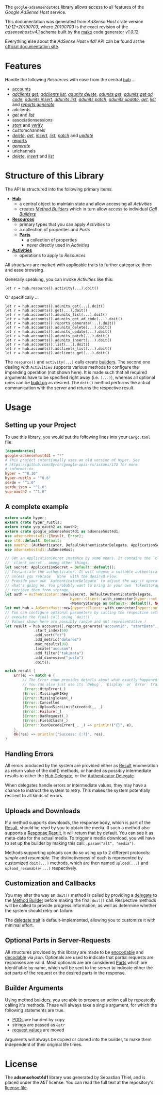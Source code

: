 <!---
DO NOT EDIT !
This file was generated automatically from 'src/mako/api/README.md.mako'
DO NOT EDIT !
-->
The `google-adsensehost4d1` library allows access to all features of the *Google AdSense Host* service.

This documentation was generated from *AdSense Host* crate version *1.0.12+20190703*, where *20190703* is the exact revision of the *adsensehost:v4.1* schema built by the [mako](http://www.makotemplates.org/) code generator *v1.0.12*.

Everything else about the *AdSense Host* *v4d1* API can be found at the
[official documentation site](https://developers.google.com/adsense/host/).
# Features

Handle the following *Resources* with ease from the central [hub](https://docs.rs/google-adsensehost4d1/1.0.12+20190703/google_adsensehost4d1/struct.AdSenseHost.html) ... 

* [accounts](https://docs.rs/google-adsensehost4d1/1.0.12+20190703/google_adsensehost4d1/struct.Account.html)
 * [*adclients get*](https://docs.rs/google-adsensehost4d1/1.0.12+20190703/google_adsensehost4d1/struct.AccountAdclientGetCall.html), [*adclients list*](https://docs.rs/google-adsensehost4d1/1.0.12+20190703/google_adsensehost4d1/struct.AccountAdclientListCall.html), [*adunits delete*](https://docs.rs/google-adsensehost4d1/1.0.12+20190703/google_adsensehost4d1/struct.AccountAdunitDeleteCall.html), [*adunits get*](https://docs.rs/google-adsensehost4d1/1.0.12+20190703/google_adsensehost4d1/struct.AccountAdunitGetCall.html), [*adunits get ad code*](https://docs.rs/google-adsensehost4d1/1.0.12+20190703/google_adsensehost4d1/struct.AccountAdunitGetAdCodeCall.html), [*adunits insert*](https://docs.rs/google-adsensehost4d1/1.0.12+20190703/google_adsensehost4d1/struct.AccountAdunitInsertCall.html), [*adunits list*](https://docs.rs/google-adsensehost4d1/1.0.12+20190703/google_adsensehost4d1/struct.AccountAdunitListCall.html), [*adunits patch*](https://docs.rs/google-adsensehost4d1/1.0.12+20190703/google_adsensehost4d1/struct.AccountAdunitPatchCall.html), [*adunits update*](https://docs.rs/google-adsensehost4d1/1.0.12+20190703/google_adsensehost4d1/struct.AccountAdunitUpdateCall.html), [*get*](https://docs.rs/google-adsensehost4d1/1.0.12+20190703/google_adsensehost4d1/struct.AccountGetCall.html), [*list*](https://docs.rs/google-adsensehost4d1/1.0.12+20190703/google_adsensehost4d1/struct.AccountListCall.html) and [*reports generate*](https://docs.rs/google-adsensehost4d1/1.0.12+20190703/google_adsensehost4d1/struct.AccountReportGenerateCall.html)
* adclients
 * [*get*](https://docs.rs/google-adsensehost4d1/1.0.12+20190703/google_adsensehost4d1/struct.AdclientGetCall.html) and [*list*](https://docs.rs/google-adsensehost4d1/1.0.12+20190703/google_adsensehost4d1/struct.AdclientListCall.html)
* associationsessions
 * [*start*](https://docs.rs/google-adsensehost4d1/1.0.12+20190703/google_adsensehost4d1/struct.AssociationsessionStartCall.html) and [*verify*](https://docs.rs/google-adsensehost4d1/1.0.12+20190703/google_adsensehost4d1/struct.AssociationsessionVerifyCall.html)
* customchannels
 * [*delete*](https://docs.rs/google-adsensehost4d1/1.0.12+20190703/google_adsensehost4d1/struct.CustomchannelDeleteCall.html), [*get*](https://docs.rs/google-adsensehost4d1/1.0.12+20190703/google_adsensehost4d1/struct.CustomchannelGetCall.html), [*insert*](https://docs.rs/google-adsensehost4d1/1.0.12+20190703/google_adsensehost4d1/struct.CustomchannelInsertCall.html), [*list*](https://docs.rs/google-adsensehost4d1/1.0.12+20190703/google_adsensehost4d1/struct.CustomchannelListCall.html), [*patch*](https://docs.rs/google-adsensehost4d1/1.0.12+20190703/google_adsensehost4d1/struct.CustomchannelPatchCall.html) and [*update*](https://docs.rs/google-adsensehost4d1/1.0.12+20190703/google_adsensehost4d1/struct.CustomchannelUpdateCall.html)
* [reports](https://docs.rs/google-adsensehost4d1/1.0.12+20190703/google_adsensehost4d1/struct.Report.html)
 * [*generate*](https://docs.rs/google-adsensehost4d1/1.0.12+20190703/google_adsensehost4d1/struct.ReportGenerateCall.html)
* urlchannels
 * [*delete*](https://docs.rs/google-adsensehost4d1/1.0.12+20190703/google_adsensehost4d1/struct.UrlchannelDeleteCall.html), [*insert*](https://docs.rs/google-adsensehost4d1/1.0.12+20190703/google_adsensehost4d1/struct.UrlchannelInsertCall.html) and [*list*](https://docs.rs/google-adsensehost4d1/1.0.12+20190703/google_adsensehost4d1/struct.UrlchannelListCall.html)




# Structure of this Library

The API is structured into the following primary items:

* **[Hub](https://docs.rs/google-adsensehost4d1/1.0.12+20190703/google_adsensehost4d1/struct.AdSenseHost.html)**
    * a central object to maintain state and allow accessing all *Activities*
    * creates [*Method Builders*](https://docs.rs/google-adsensehost4d1/1.0.12+20190703/google_adsensehost4d1/trait.MethodsBuilder.html) which in turn
      allow access to individual [*Call Builders*](https://docs.rs/google-adsensehost4d1/1.0.12+20190703/google_adsensehost4d1/trait.CallBuilder.html)
* **[Resources](https://docs.rs/google-adsensehost4d1/1.0.12+20190703/google_adsensehost4d1/trait.Resource.html)**
    * primary types that you can apply *Activities* to
    * a collection of properties and *Parts*
    * **[Parts](https://docs.rs/google-adsensehost4d1/1.0.12+20190703/google_adsensehost4d1/trait.Part.html)**
        * a collection of properties
        * never directly used in *Activities*
* **[Activities](https://docs.rs/google-adsensehost4d1/1.0.12+20190703/google_adsensehost4d1/trait.CallBuilder.html)**
    * operations to apply to *Resources*

All *structures* are marked with applicable traits to further categorize them and ease browsing.

Generally speaking, you can invoke *Activities* like this:

```Rust,ignore
let r = hub.resource().activity(...).doit()
```

Or specifically ...

```ignore
let r = hub.accounts().adunits_get(...).doit()
let r = hub.accounts().get(...).doit()
let r = hub.accounts().adunits_list(...).doit()
let r = hub.accounts().adunits_get_ad_code(...).doit()
let r = hub.accounts().reports_generate(...).doit()
let r = hub.accounts().adunits_delete(...).doit()
let r = hub.accounts().adunits_update(...).doit()
let r = hub.accounts().adunits_patch(...).doit()
let r = hub.accounts().adunits_insert(...).doit()
let r = hub.accounts().list(...).doit()
let r = hub.accounts().adclients_list(...).doit()
let r = hub.accounts().adclients_get(...).doit()
```

The `resource()` and `activity(...)` calls create [builders][builder-pattern]. The second one dealing with `Activities` 
supports various methods to configure the impending operation (not shown here). It is made such that all required arguments have to be 
specified right away (i.e. `(...)`), whereas all optional ones can be [build up][builder-pattern] as desired.
The `doit()` method performs the actual communication with the server and returns the respective result.

# Usage

## Setting up your Project

To use this library, you would put the following lines into your `Cargo.toml` file:

```toml
[dependencies]
google-adsensehost4d1 = "*"
# This project intentionally uses an old version of Hyper. See
# https://github.com/Byron/google-apis-rs/issues/173 for more
# information.
hyper = "^0.10"
hyper-rustls = "^0.6"
serde = "^1.0"
serde_json = "^1.0"
yup-oauth2 = "^1.0"
```

## A complete example

```Rust
extern crate hyper;
extern crate hyper_rustls;
extern crate yup_oauth2 as oauth2;
extern crate google_adsensehost4d1 as adsensehost4d1;
use adsensehost4d1::{Result, Error};
use std::default::Default;
use oauth2::{Authenticator, DefaultAuthenticatorDelegate, ApplicationSecret, MemoryStorage};
use adsensehost4d1::AdSenseHost;

// Get an ApplicationSecret instance by some means. It contains the `client_id` and 
// `client_secret`, among other things.
let secret: ApplicationSecret = Default::default();
// Instantiate the authenticator. It will choose a suitable authentication flow for you, 
// unless you replace  `None` with the desired Flow.
// Provide your own `AuthenticatorDelegate` to adjust the way it operates and get feedback about 
// what's going on. You probably want to bring in your own `TokenStorage` to persist tokens and
// retrieve them from storage.
let auth = Authenticator::new(&secret, DefaultAuthenticatorDelegate,
                              hyper::Client::with_connector(hyper::net::HttpsConnector::new(hyper_rustls::TlsClient::new())),
                              <MemoryStorage as Default>::default(), None);
let mut hub = AdSenseHost::new(hyper::Client::with_connector(hyper::net::HttpsConnector::new(hyper_rustls::TlsClient::new())), auth);
// You can configure optional parameters by calling the respective setters at will, and
// execute the final call using `doit()`.
// Values shown here are possibly random and not representative !
let result = hub.accounts().reports_generate("accountId", "startDate", "endDate")
             .start_index(59)
             .add_sort("et")
             .add_metric("dolores")
             .max_results(38)
             .locale("accusam")
             .add_filter("takimata")
             .add_dimension("justo")
             .doit();

match result {
    Err(e) => match e {
        // The Error enum provides details about what exactly happened.
        // You can also just use its `Debug`, `Display` or `Error` traits
         Error::HttpError(_)
        |Error::MissingAPIKey
        |Error::MissingToken(_)
        |Error::Cancelled
        |Error::UploadSizeLimitExceeded(_, _)
        |Error::Failure(_)
        |Error::BadRequest(_)
        |Error::FieldClash(_)
        |Error::JsonDecodeError(_, _) => println!("{}", e),
    },
    Ok(res) => println!("Success: {:?}", res),
}

```
## Handling Errors

All errors produced by the system are provided either as [Result](https://docs.rs/google-adsensehost4d1/1.0.12+20190703/google_adsensehost4d1/enum.Result.html) enumeration as return value of 
the doit() methods, or handed as possibly intermediate results to either the 
[Hub Delegate](https://docs.rs/google-adsensehost4d1/1.0.12+20190703/google_adsensehost4d1/trait.Delegate.html), or the [Authenticator Delegate](https://docs.rs/yup-oauth2/*/yup_oauth2/trait.AuthenticatorDelegate.html).

When delegates handle errors or intermediate values, they may have a chance to instruct the system to retry. This 
makes the system potentially resilient to all kinds of errors.

## Uploads and Downloads
If a method supports downloads, the response body, which is part of the [Result](https://docs.rs/google-adsensehost4d1/1.0.12+20190703/google_adsensehost4d1/enum.Result.html), should be
read by you to obtain the media.
If such a method also supports a [Response Result](https://docs.rs/google-adsensehost4d1/1.0.12+20190703/google_adsensehost4d1/trait.ResponseResult.html), it will return that by default.
You can see it as meta-data for the actual media. To trigger a media download, you will have to set up the builder by making
this call: `.param("alt", "media")`.

Methods supporting uploads can do so using up to 2 different protocols: 
*simple* and *resumable*. The distinctiveness of each is represented by customized 
`doit(...)` methods, which are then named `upload(...)` and `upload_resumable(...)` respectively.

## Customization and Callbacks

You may alter the way an `doit()` method is called by providing a [delegate](https://docs.rs/google-adsensehost4d1/1.0.12+20190703/google_adsensehost4d1/trait.Delegate.html) to the 
[Method Builder](https://docs.rs/google-adsensehost4d1/1.0.12+20190703/google_adsensehost4d1/trait.CallBuilder.html) before making the final `doit()` call. 
Respective methods will be called to provide progress information, as well as determine whether the system should 
retry on failure.

The [delegate trait](https://docs.rs/google-adsensehost4d1/1.0.12+20190703/google_adsensehost4d1/trait.Delegate.html) is default-implemented, allowing you to customize it with minimal effort.

## Optional Parts in Server-Requests

All structures provided by this library are made to be [enocodable](https://docs.rs/google-adsensehost4d1/1.0.12+20190703/google_adsensehost4d1/trait.RequestValue.html) and 
[decodable](https://docs.rs/google-adsensehost4d1/1.0.12+20190703/google_adsensehost4d1/trait.ResponseResult.html) via *json*. Optionals are used to indicate that partial requests are responses 
are valid.
Most optionals are are considered [Parts](https://docs.rs/google-adsensehost4d1/1.0.12+20190703/google_adsensehost4d1/trait.Part.html) which are identifiable by name, which will be sent to 
the server to indicate either the set parts of the request or the desired parts in the response.

## Builder Arguments

Using [method builders](https://docs.rs/google-adsensehost4d1/1.0.12+20190703/google_adsensehost4d1/trait.CallBuilder.html), you are able to prepare an action call by repeatedly calling it's methods.
These will always take a single argument, for which the following statements are true.

* [PODs][wiki-pod] are handed by copy
* strings are passed as `&str`
* [request values](https://docs.rs/google-adsensehost4d1/1.0.12+20190703/google_adsensehost4d1/trait.RequestValue.html) are moved

Arguments will always be copied or cloned into the builder, to make them independent of their original life times.

[wiki-pod]: http://en.wikipedia.org/wiki/Plain_old_data_structure
[builder-pattern]: http://en.wikipedia.org/wiki/Builder_pattern
[google-go-api]: https://github.com/google/google-api-go-client

# License
The **adsensehost4d1** library was generated by Sebastian Thiel, and is placed 
under the *MIT* license.
You can read the full text at the repository's [license file][repo-license].

[repo-license]: https://github.com/Byron/google-apis-rsblob/master/LICENSE.md
